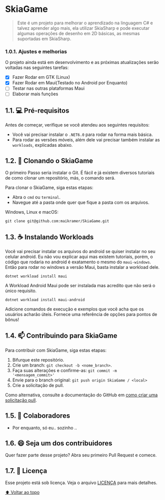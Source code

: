 # SkiaGame

> Este é um projeto para melhorar o aprendizado na linguagem C# e talvez aprender algo mais, ela utilizar SkiaSharp e pode executar algumas operações de desenho em 2D básicas, as mesmas suportadas em SkiaSharp.

### 1.0.1. Ajustes e melhorias

O projeto ainda está em desenvolvimento e as próximas atualizações serão voltadas nas seguintes tarefas:

- [x] Fazer Rodar em GTK (Linux)
- [x] Fazer Rodar em Maui(Testado no Android por Enquanto)
- [ ] Testar nas outras plataformas Maui
- [ ] Elaborar mais funções

## 1.1. 💻 Pré-requisitos

Antes de começar, verifique se você atendeu aos seguintes requisitos:
* Você vai precisar instalar o `.NET6.0` para rodar na forma mais básica.
* Para rodar as versões móveis, além dele vai precisar também instalar as `workloads`, explicadas abaixo.

## 1.2. 🚀 Clonando o SkiaGame

O primeiro Passo seria instalar o Git. É fácil e já existem diversos tutoriais de como clonar um repositório, más, o comando será.

Para clonar o SkiaGame, siga estas etapas:

- Abra o `cmd` ou `terminal`.
- Navegue até a pasta onde quer que fique a pasta com os arquivos.

Windows, Linux e macOS:
```
git clone git@github.com:maikramer/SkiaGame.git
```

## 1.3. ☕ Instalando Workloads

Você vai precisar instalar os arquivos do android se quiser instalar no seu celular android. Eu não vou explicar aqui mas existem tutoriais, porém, o código que rodaria no android é exatamento o mesmo do `maui-windows`.
Então para rodar no windows a versão Maui, basta instalar a workload dele.
```
dotnet workload install maui
```
A Workload Android Maui pode ser instalada mas acredito que não será o único requisito.

```
dotnet workload install maui-android
```

Adicione comandos de execução e exemplos que você acha que os usuários acharão úteis. Fornece uma referência de opções para pontos de bônus!

## 1.4. 📫 Contribuindo para SkiaGame
Para contribuir com SkiaGame, siga estas etapas:

1. Bifurque este repositório.
2. Crie um branch: `git checkout -b <nome_branch>`.
3. Faça suas alterações e confirme-as: `git commit -m '<mensagem_commit>'`
4. Envie para o branch original: `git push origin SkiaGame / <local>`
5. Crie a solicitação de pull.

Como alternativa, consulte a documentação do GitHub em [como criar uma solicitação pull](https://help.github.com/en/github/collaborating-with-issues-and-pull-requests/creating-a-pull-request).

## 1.5. 🤝 Colaboradores

* Por enquanto, só eu.. sozinho ..

## 1.6. 😄 Seja um dos contribuidores<br>

Quer fazer parte desse projeto? Abra seu primeiro Pull Request e comece.

## 1.7. 📝 Licença

Esse projeto está sob licença. Veja o arquivo [LICENÇA](LICENSE) para mais detalhes.

[⬆ Voltar ao topo](#nome-do-projeto)<br>

